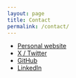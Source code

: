 ```yaml
---
layout: page
title: Contact
permalink: /contact/
---
```


- [Personal website](https://jackwalton.xyz)
- [X / Twitter](https://x.com/suburbanrunaway)
- [GitHub](https://github.com/jack-walton)
- [LinkedIn](https://linkedin.com/in/jackspencerwalton)
